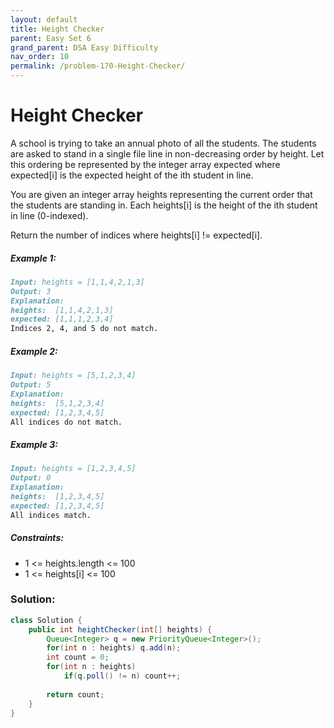 ```yaml
---
layout: default
title: Height Checker
parent: Easy Set 6
grand_parent: DSA Easy Difficulty
nav_order: 10
permalink: /problem-170-Height-Checker/
---
```

# Height Checker

A school is trying to take an annual photo of all the students. The students are asked to stand in a single file line in non-decreasing order by height. Let this ordering be represented by the integer array expected where expected[i] is the expected height of the ith student in line.

You are given an integer array heights representing the current order that the students are standing in. Each heights[i] is the height of the ith student in line (0-indexed).

Return the number of indices where heights[i] != expected[i].

##### Example 1:
```markdown
Input: heights = [1,1,4,2,1,3]
Output: 3
Explanation:
heights:  [1,1,4,2,1,3]
expected: [1,1,1,2,3,4]
Indices 2, 4, and 5 do not match.
```
##### Example 2:
```markdown
Input: heights = [5,1,2,3,4]
Output: 5
Explanation:
heights:  [5,1,2,3,4]
expected: [1,2,3,4,5]
All indices do not match.
```
##### Example 3:
```markdown
Input: heights = [1,2,3,4,5]
Output: 0
Explanation:
heights:  [1,2,3,4,5]
expected: [1,2,3,4,5]
All indices match.
```
##### Constraints:
* 1 <= heights.length <= 100
* 1 <= heights[i] <= 100

### Solution:
```java
class Solution {
    public int heightChecker(int[] heights) {
        Queue<Integer> q = new PriorityQueue<Integer>();
        for(int n : heights) q.add(n);
        int count = 0;
        for(int n : heights)
            if(q.poll() != n) count++;
        
        return count;
    }
}
```